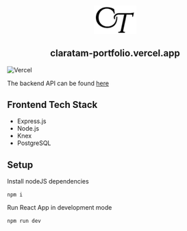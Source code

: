 <div align="center">
  <img alt="Logo" src="https://github.com/ctam62/portfolio/blob/main/src/assets/logos/logo.svg" width="100" />
</div>
<h2 align="center">
  claratam-portfolio.vercel.app
</h2>

![Vercel](http://therealsujitk-vercel-badge.vercel.app/?app=therealsujitk-vercel-badge)

The backend API can be found [here](https://github.com/ctam62/portfolio-api)

## Frontend Tech Stack
- Express.js
- Node.js
- Knex
- PostgreSQL

## Setup
Install nodeJS dependencies
```
npm i
```

Run React App in development mode
```
npm run dev
```
